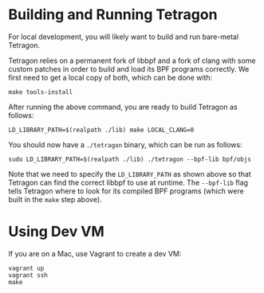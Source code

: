 Building and Running Tetragon
==============================

For local development, you will likely want to build and run bare-metal Tetragon.

Tetragon relies on a permanent fork of libbpf and a fork of clang with some custom patches in order
to build and load its BPF programs correctly. We first need to get a local copy of both, which can be done
with:

```
make tools-install
```

After running the above command, you are ready to build Tetragon as follows:

```
LD_LIBRARY_PATH=$(realpath ./lib) make LOCAL_CLANG=0
```

You should now have a `./tetragon` binary, which can be run as follows:

```
sudo LD_LIBRARY_PATH=$(realpath ./lib) ./tetragon --bpf-lib bpf/objs
```

Note that we need to specify the `LD_LIBRARY_PATH` as shown above so that Tetragon can find
the correct libbpf to use at runtime. The `--bpf-lib` flag tells Tetragon where to look
for its compiled BPF programs (which were built in the `make` step above).

Using Dev VM
============

If you are on a Mac, use Vagrant to create a dev VM:

    vagrant up
    vagrant ssh
    make

